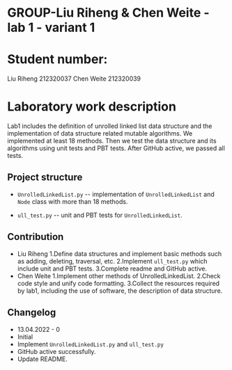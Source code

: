 # GROUP-Liu Riheng & Chen Weite - lab 1 - variant 1
# Student number:
Liu Riheng 212320037
Chen Weite 212320039

# Laboratory work description
Lab1 includes the definition of unrolled linked list data structure and the implementation of data structure related mutable algorithms.
We implemented at least 18 methods. Then we test the data structure and its algorithms using unit tests and PBT tests. 
After GitHub active, we passed all tests.


## Project structure

- `UnrolledLinkedList.py` -- implementation of `UnrolledLinkedList` and `Node` class with more than 18 methods.
   
- `ull_test.py` -- unit and PBT tests for `UnrolledLinkedList`.


## Contribution
- Liu Riheng 
   1.Define data structures and implement basic methods such as adding, deleting, traversal, etc.
   2.Implement `ull_test.py` which include unit and PBT tests.
   3.Complete readme and GitHub active.
- Chen Weite
   1.Implement other methods of UnrolledLinkedList.
   2.Check code style and unify code formatting.
   3.Collect the resources required by lab1, including the use of software, the description of data structure. 

## Changelog

- 13.04.2022 - 0
- Initial
- Implement `UnrolledLinkedList.py` and `ull_test.py`
- GitHub active successfully.
- Update README.




